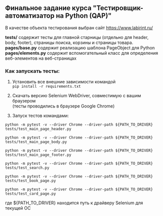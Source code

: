 ## Финальное задание курса "Тестировщик-автоматизатор на Python (QAP)"

В качестве объекта теcтирования выбран сайт https://www.labirint.ru/ 

__tests/__ содержит тесты для главной старницы (отдельно для header, body, footer), страницы поиска, корзины и страницы товара.
__pages/base.py__ содержит реализацию шаблона PageObject для Python  
__pages/elements.py__ содержит вспомогательный класс для определения веб-элементов на веб-страницах

### Как  запускать тесты:

1) Установить все внешние зависимости командой   
```pip install -r requirements.txt```

2) Скачать версию Selenium WebDriver, совместимую с вашим браузером  
(тесты проводились в браузере Google Chrome)

3) Запуск тестов командами:

```python -m pytest -v --driver Chrome --driver-path ${PATH_TO_DRIVER} tests/test_main_page_header.py```

```python -m pytest -v --driver Chrome --driver-path ${PATH_TO_DRIVER} tests/test_main_page_body.py```

```python -m pytest -v --driver Chrome --driver-path ${PATH_TO_DRIVER} tests/test_main_page_footer.py```

```python -m pytest -v --driver Chrome --driver-path ${PATH_TO_DRIVER} tests/test_search.py```

```python -m pytest -v --driver Chrome --driver-path ${PATH_TO_DRIVER} tests/test_book_page.py```

```python -m pytest -v --driver Chrome --driver-path ${PATH_TO_DRIVER} tests/test_card_page.py```

   где ${PATH_TO_DRIVER} находится путь к драйверу Selenium для текущей ОС
